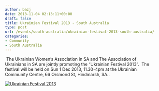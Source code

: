 ```yaml
---
author: bazj
date: 2013-11-04 02:13:11+00:00
draft: false
title: Ukrainian Festival 2013 - South Australia
type: post
url: /events/south-australia/ukrainian-festival-2013-south-australia/
categories:
- Community
- South Australia
---
```


 The Ukrainian Women’s Association in SA and The Association of Ukrainians in SA are jointly promoting the “Ukrainian Festival 2013”.  The festival will be held on Sun 1 Dec 2013, 11.30-4pm at the Ukrainian Community Centre, 66 Orsmond St, Hindmarsh, SA..

[![Ukrainian Festival 2013](http://www.ozeukes.com/wp-content/uploads/2013/11/Ukrainian-Festival-2013.jpg)
](http://www.ozeukes.com/wp-content/uploads/2013/11/Ukrainian-Festival-2013.jpg)


